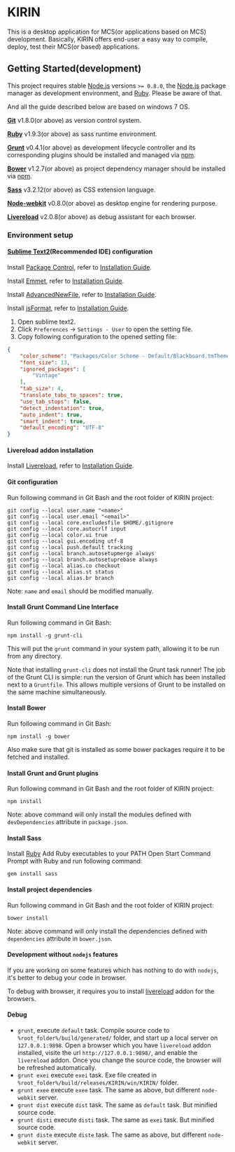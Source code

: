 KIRIN
=====

This is a desktop application for MCS(or applications based on MCS) development. Basically, KIRIN offers end-user a easy way to compile, deploy, test their MCS(or based) applications.

## Getting Started(development)

This project requires stable [Node.js](http://nodejs.org/) versions `>= 0.8.0`, the [Node.js](http://nodejs.org/) package manager as development environment, and [Ruby](http://www.ruby-lang.org/). Please be aware of that.

And all the guide described below are based on windows 7 OS.

<b>[Git](http://git-scm.com/downloads)</b> v1.8.0(or above) as  version control system.

<b>[Ruby](http://www.ruby-lang.org/)</b> v1.9.3(or above) as sass runtime environment.

<b>[Grunt](http://gruntjs.com/)</b> v0.4.1(or above) as development lifecycle controller and its corresponding plugins should be installed and managed via [npm](https://npmjs.org/).

<b>[Bower](http://bower.io/)</b> v1.2.7(or above) as project dependency manager should be installed via [npm](https://npmjs.org/).

<b>[Sass](http://sass-lang.com/)</b> v3.2.12(or above) as CSS extension language.

<b>[Node-webkit](https://github.com/rogerwang/node-webkit)</b> v0.8.0(or above) as desktop engine for rendering purpose.

<b>[Livereload](http://livereload.com/)</b> v2.0.8(or above) as debug assistant for each browser.

### Environment setup

#### [Sublime Text2](http://www.sublimetext.com/)(Recommended IDE) configuration

Install [Package Control](https://sublime.wbond.net/), refer to [Installation Guide](https://sublime.wbond.net/installation).

Install [Emmet](http://emmet.io/), refer to [Installation Guide](https://github.com/sergeche/emmet-sublime#how-to-install).

Install [AdvancedNewFile](https://github.com/skuroda/Sublime-AdvancedNewFile), refer to [Installation Guide](https://github.com/skuroda/Sublime-AdvancedNewFile#installation).

Install [jsFormat](https://github.com/jdc0589/JsFormat), refer to [Installation Guide](https://github.com/jdc0589/JsFormat#install).

1. Open sublime text2.
2. Click `Preferences` -> `Settings - User` to open the setting file.
3. Copy following configuration to the opened setting file:

```JSON
{
    "color_scheme": "Packages/Color Scheme - Default/Blackboard.tmTheme",
    "font_size": 13,
    "ignored_packages": [
        "Vintage"
    ],
    "tab_size": 4,
    "translate_tabs_to_spaces": true,
    "use_tab_stops": false,
    "detect_indentation": true,
    "auto_indent": true,
    "smart_indent": true,
    "default_encoding": "UTF-8"
}
```

#### Livereload addon installation

Install [Livereload](http://livereload.com/), refer to [Installation Guide](http://feedback.livereload.com/knowledgebase/articles/86242-how-do-i-install-and-use-the-browser-extensions-).

#### Git configuration

Run following command in Git Bash and the root folder of KIRIN project:

```shell
git config --local user.name "<name>"
git config --local user.email "<email>"
git config --local core.excludesfile $HOME/.gitignore
git config --local core.autocrlf input
git config --local color.ui true
git config --local gui.encoding utf-8
git config --local push.default tracking
git config --local branch.autosetupmerge always
git config --local branch.autosetuprebase always
git config --local alias.co checkout
git config --local alias.st status
git config --local alias.br branch
```

Note: `name` and `email` should be modified manually.

#### Install Grunt Command Line Interface

Run following command in Git Bash:

```shell
npm install -g grunt-cli
```

This will put the `grunt` command in your system path, allowing it to be run from any directory.

Note that installing `grunt-cli` does not install the Grunt task runner! The job of the Grunt CLI is simple: run the version of Grunt which has been installed next to a `Gruntfile`. This allows multiple versions of Grunt to be installed on the same machine simultaneously.

#### Install Bower

Run following command in Git Bash:

```shell
npm install -g bower
```

Also make sure that git is installed as some bower packages require it to be fetched and installed.

#### Install Grunt and Grunt plugins

Run following command in Git Bash and the root folder of KIRIN project:

```shell
npm install
```

Note: above command will only install the modules defined with `devDependencies` attribute in `package.json`.

#### Install Sass

Install [Ruby](http://rubyinstaller.org/downloads)
Add Ruby executables to your PATH
Open Start Command Prompt with Ruby and run following command:

```shell
gem install sass
```

#### Install project dependencies

Run following command in Git Bash and the root folder of KIRIN project:

```shell
bower install
```

Note: above command will only install the dependencies defined with `dependencies` attribute in `bower.json`.

#### Development without `nodejs` features

If you are working on some features which has nothing to do with `nodejs`, it's better to debug your code in browser.

To debug with browser, it requires you to install [livereload](http://livereload.com/) addon for the browsers.

#### Debug

* `grunt`, execute `default` task. Compile source code to `%root_folder%/build/generated/` folder, and start up a local server on `127.0.0.1:9898`. Open a browser which you have `livereload` addon installed, visite the url `http://127.0.0.1:9898/`, and enable the `livereload` addon. Once you change the source code, the browser will be refreshed automatically.
* `grunt exei` execute `exei` task. Exe file created in `%root_folder%/build/releases/KIRIN/win/KIRIN/` folder.
* `grunt exee` execute `exee` task. The same as above, but different `node-webkit` server.
* `grunt dist` execute `dist` task. The same as `default` task. But minified source code.
* `grunt disti` execute `disti` task. The same as `exei` task. But minified source code.
* `grunt diste` execute `diste` task. The same as above, but different `node-webkit` server.

